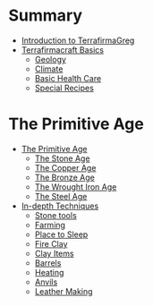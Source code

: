 # Summary

- [Introduction to TerrafirmaGreg](./20250219122135.md)
- [Terrafirmacraft Basics](./tfc-basics/20250219122225.md)
    - [Geology](./tfc-basics/20250306152352.md)
    - [Climate](./tfc-basics/20250306152421.md)
    - [Basic Health Care](./tfc-basics/20250306152451.md)
    - [Special Recipes](./tfc-basics/20250308173354.md)

# The Primitive Age
- [The Primitive Age](./primitive-age/20250225014717.md)
    - [The Stone Age](./20250310171200.md)
    - [The Copper Age](./20250310171303.md)
    - [The Bronze Age](./20250310171342.md)
    - [The Wrought Iron Age](./20250310171355.md)
    - [The Steel Age](./20250310171533.md)
- [In-depth Techniques]()
    - [Stone tools](./primitive-age/20250306153529.md)
    - [Farming]()
    - [Place to Sleep](./primitive-age/20250307015405.md)
    - [Fire Clay](./primitive-age/20250308163610.md)
    - [Clay Items](./primitive-age/20250308175403.md)
    - [Barrels](./primitive-age/20250309014151.md)
    - [Heating](./primitive-age/20250309022123.md)
    - [Anvils](./20250310130131.md)
    - [Leather Making]()